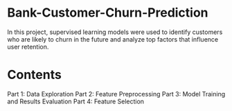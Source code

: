# Bank-Customer-Churn-Prediction

In this project, supervised learning models were used to identify customers who are likely to churn in the future and analyze top factors that influence user retention.
 
# Contents
Part 1: Data Exploration
Part 2: Feature Preprocessing
Part 3: Model Training and Results Evaluation
Part 4: Feature Selection
